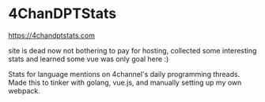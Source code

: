 # 4ChanDPTStats
https://4chandptstats.com


site is dead now not bothering to pay for hosting, collected some interesting stats and learned some vue was only goal here :)




Stats for language mentions on 4channel's daily programming threads. Made this to tinker with golang, vue.js, and manually setting up my own webpack.
